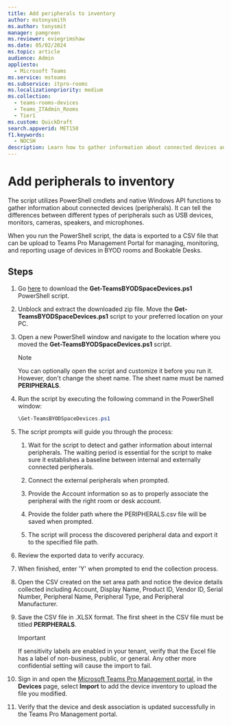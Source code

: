 ```yaml
---
title: Add peripherals to inventory
author: mstonysmith
ms.author: tonysmit
manager: pamgreen
ms.reviewer: eviegrimshaw
ms.date: 05/02/2024  
ms.topic: article
audience: Admin
appliesto: 
  - Microsoft Teams
ms.service: msteams  
ms.subservice: itpro-rooms
ms.localizationpriority: medium
ms.collection: 
  - teams-rooms-devices
  - Teams_ITAdmin_Rooms
  - Tier1
ms.custom: QuickDraft 
search.appverid: MET150  
f1.keywords:
  - NOCSH
description: Learn how to gather information about connected devices and add them to your inventory in Microsoft Teams
---
```


  # Add peripherals to inventory

The script utilizes PowerShell cmdlets and native Windows API functions to gather information about connected devices (peripherals). It can tell the differences between different types of peripherals such as USB devices, monitors, cameras, speakers, and microphones.

When you run the PowerShell script, the data is exported to a CSV file that can be upload to Teams Pro Management Portal for managing, monitoring, and reporting usage of devices in BYOD rooms and Bookable Desks.

## Steps

1. Go [here](https://www.microsoft.com/en-us/download/details.aspx?id=106063) to download the **Get-TeamsBYODSpaceDevices.ps1** PowerShell script.
1. Unblock and extract the downloaded zip file. Move the **Get-TeamsBYODSpaceDevices.ps1** script to your preferred location on your PC.
1. Open a new PowerShell window and navigate to the location where you moved the **Get-TeamsBYODSpaceDevices.ps1** script.

   > [!NOTE]
   > 
   > You can optionally open the script and customize it before you run it. However, don't change the sheet name. The sheet name must be named **PERIPHERALS**.
   
1. Run the script by executing the following command in the PowerShell window:

   ```powershell
   \Get-TeamsBYODSpaceDevices.ps1
   ```
   
1. The script prompts will guide you through the process:

   1. Wait for the script to detect and gather information about internal peripherals. The waiting period is essential for the script to make sure it establishes a baseline between internal and externally connected peripherals.
      
   1. Connect the external peripherals when prompted.
      
   1. Provide the Account information so as to properly associate the peripheral with the right room or desk account.
      
   1. Provide the folder path where the PERIPHERALS.csv file will be saved when prompted.
   1. The script will process the discovered peripheral data and export it to the specified file path.
      
1. Review the exported data to verify accuracy.

1. When finished, enter 'Y' when prompted to end the collection process.
1. Open the CSV created on the set area path and notice the device details collected including Account, Display Name, Product ID, Vendor ID, Serial Number, Peripheral Name, Peripheral Type, and Peripheral Manufacturer.

1. Save the CSV file in .XLSX format. The first sheet in the CSV file must be titled **PERIPHERALS**.

   > [!IMPORTANT]
   > If sensitivity labels are enabled in your tenant, verify that the Excel file has a label of non-business, public, or general. Any other more confidential setting will cause the import to fail.
   
   
1. Sign in and open the [Microsoft Teams Pro Management portal](https://portal.rooms.microsoft.com/), in the **Devices** page, select __Import__ to add the device inventory to upload the file you modified.

1. Verify that the device and desk association is updated successfully in the Teams Pro Management portal.
